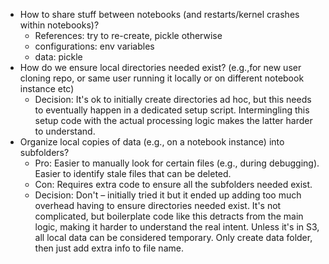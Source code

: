 - How to share stuff between notebooks (and restarts/kernel crashes within notebooks)?
  - References: try to re-create, pickle otherwise
  - configurations: env variables
  - data: pickle
- How do we ensure local directories needed exist? (e.g.,for new user cloning repo, or same user running it locally or on different notebook instance etc)
  - Decision: It's ok to initially create directories ad hoc, but this needs to eventually happen in a dedicated setup script. Intermingling this setup code with the actual processing logic makes the latter harder to understand.
- Organize local copies of data (e.g., on a notebook instance) into subfolders?
  - Pro: Easier to manually look for certain files (e.g., during debugging). Easier to identify stale files that can be deleted.
  - Con: Requires extra code to ensure all the subfolders needed exist.
  - Decision: Don't – initially tried it but it ended up adding too much overhead having to ensure directories needed exist. It's not complicated, but boilerplate code like this detracts from the main logic, making it harder to understand the real intent. Unless it's in S3, all local data can be considered temporary. Only create data folder, then just add extra info to file name.
